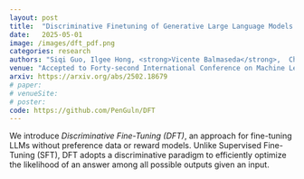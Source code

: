 ```yaml
---
layout: post
title:  "Discriminative Finetuning of Generative Large Language Models without Reward Models and Preference Data"
date:   2025-05-01
image: /images/dft_pdf.png
categories: research
authors: "Siqi Guo, Ilgee Hong, <strong>Vicente Balmaseda</strong>,  Changlong Yu, Liang Qiu, Xin Liu, Haoming Jiang, Tuo Zhao, Tianbao Yang"
venue: "Accepted to Forty-second International Conference on Machine Learning (ICML 2025)"
arxiv: https://arxiv.org/abs/2502.18679
# paper:
# venueSite:
# poster:
code: https://github.com/PenGuln/DFT
---
```

We introduce *Discriminative Fine-Tuning (DFT)*, an approach for fine-tuning LLMs without preference data or reward models. Unlike Supervised Fine-Tuning (SFT), DFT adopts a discriminative paradigm to efficiently optimize the likelihood of an answer among all possible outputs given an input.
